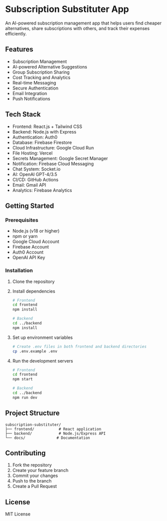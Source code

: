 # Subscription Substituter App

An AI-powered subscription management app that helps users find cheaper alternatives, share subscriptions with others, and track their expenses efficiently.

## Features

- Subscription Management
- AI-powered Alternative Suggestions
- Group Subscription Sharing
- Cost Tracking and Analytics
- Real-time Messaging
- Secure Authentication
- Email Integration
- Push Notifications

## Tech Stack

- Frontend: React.js + Tailwind CSS
- Backend: Node.js with Express
- Authentication: Auth0
- Database: Firebase Firestore
- Cloud Infrastructure: Google Cloud Run
- File Hosting: Vercel
- Secrets Management: Google Secret Manager
- Notification: Firebase Cloud Messaging
- Chat System: Socket.io
- AI: OpenAI GPT-4/3.5
- CI/CD: GitHub Actions
- Email: Gmail API
- Analytics: Firebase Analytics

## Getting Started

### Prerequisites

- Node.js (v18 or higher)
- npm or yarn
- Google Cloud Account
- Firebase Account
- Auth0 Account
- OpenAI API Key

### Installation

1. Clone the repository
2. Install dependencies
   ```bash
   # Frontend
   cd frontend
   npm install

   # Backend
   cd ../backend
   npm install
   ```

3. Set up environment variables
   ```bash
   # Create .env files in both frontend and backend directories
   cp .env.example .env
   ```

4. Run the development servers
   ```bash
   # Frontend
   cd frontend
   npm start

   # Backend
   cd ../backend
   npm run dev
   ```

## Project Structure

```
subscription-substituter/
├── frontend/           # React application
├── backend/            # Node.js/Express API
└── docs/              # Documentation
```

## Contributing

1. Fork the repository
2. Create your feature branch
3. Commit your changes
4. Push to the branch
5. Create a Pull Request

## License

MIT License
